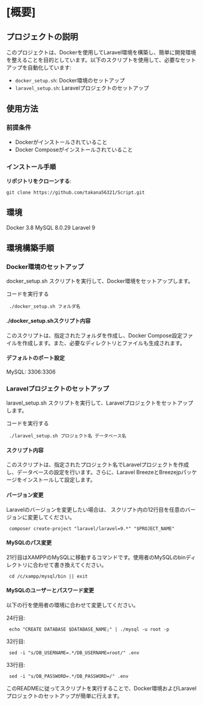 # [概要]
## プロジェクトの説明

このプロジェクトは、Dockerを使用してLaravel環境を構築し、簡単に開発環境を整えることを目的としています。以下のスクリプトを使用して、必要なセットアップを自動化しています:

- `docker_setup.sh`: Docker環境のセットアップ
- `laravel_setup.sh`: Laravelプロジェクトのセットアップ

## 使用方法

### 前提条件

- Dockerがインストールされていること
- Docker Composeがインストールされていること

### インストール手順

 **リポジトリをクローンする**:

   ```
   git clone https://github.com/takana56321/Script.git
   ```

## 環境
Docker 3.8
MySQL 8.0.29
Laravel 9
## 環境構築手順
### Docker環境のセットアップ

docker_setup.sh スクリプトを実行して、Docker環境をセットアップします。

コードを実行する

```
 ./docker_setup.sh フォルダ名
```
#### ./docker_setup.shスクリプト内容
このスクリプトは、指定されたフォルダを作成し、Docker Compose設定ファイルを作成します。また、必要なディレクトリとファイルも生成されます。

#### デフォルトのポート設定
MySQL: 3306:3306

### Laravelプロジェクトのセットアップ
laravel_setup.sh スクリプトを実行して、Laravelプロジェクトをセットアップします。

コードを実行する
```
 ./laravel_setup.sh プロジェクト名 データベース名
```

#### スクリプト内容
このスクリプトは、指定されたプロジェクト名でLaravelプロジェクトを作成し、データベースの設定を行います。さらに、Laravel BreezeとBreezejpパッケージをインストールして設定します。

#### バージョン変更
Laravelのバージョンを変更したい場合は、
スクリプト内の12行目を任意のバージョンに変更してください。
```
 composer create-project "laravel/laravel=9.*" "$PROJECT_NAME"
```

#### MySQLのパス変更
21行目はXAMPPのMySQLに移動するコマンドです。使用者のMySQLのbinディレクトリに合わせて書き換えてください。
```
 cd /c/xampp/mysql/bin || exit
```
#### MySQLのユーザーとパスワード変更
以下の行を使用者の環境に合わせて変更してください。

24行目:
```
 echo "CREATE DATABASE $DATABASE_NAME;" | ./mysql -u root -p
```
32行目:
```
 sed -i "s/DB_USERNAME=.*/DB_USERNAME=root/" .env
```
33行目:
```
 sed -i "s/DB_PASSWORD=.*/DB_PASSWORD=/" .env
```
このREADMEに従ってスクリプトを実行することで、Docker環境およびLaravelプロジェクトのセットアップが簡単に行えます。
